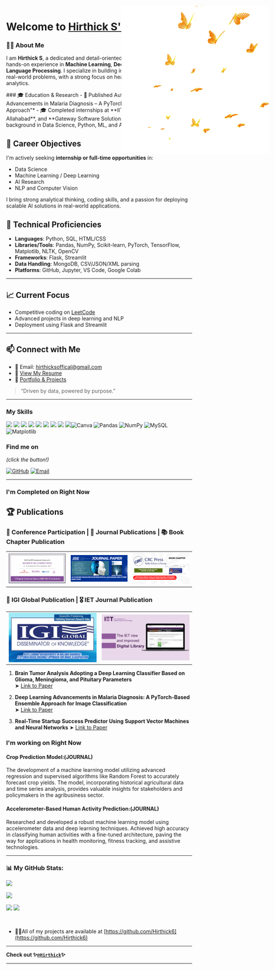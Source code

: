 # Welcome to [Hirthick S's GitHub](https://github.com/Hirthick6) <a href="https://github.com/Hirthick6/"><img src="https://media.giphy.com/media/hvRJCLFzcasrR4ia7z/giphy.gif" width="25px"></a>


### 👨‍💻 About Me
I am **Hirthick S**, a dedicated and detail-oriented **Data Science Scholar** with hands-on experience in **Machine Learning**, **Deep Learning**, and **Natural Language Processing**. I specialize in building intelligent systems that solve real-world problems, with a strong focus on healthcare and social media analytics.
<div align="right" style="position: absolute; right: 20px; top: 50px; z-index: 1;">
  <img src="https://raw.githubusercontent.com/Hirthick6/Hirthick6/main/butter.gif" alt="Butterfly Animation" width="400" style="background: transparent; mix-blend-mode: multiply;">
</div>
### 🎓 Education & Research
- 📘 Published Author: *"Deep Learning Advancements in Malaria Diagnosis – A PyTorch-Based Ensemble Approach"*
- 🎓 Completed internships at **IIT Kanpur**, **IIIT Allahabad**, and **Gateway Software Solutions**
- 🧪 Academic background in Data Science, Python, ML, and AI


## 💼 Career Objectives

I'm actively seeking **internship or full-time opportunities** in:
- Data Science
- Machine Learning / Deep Learning
- AI Research
- NLP and Computer Vision

I bring strong analytical thinking, coding skills, and a passion for deploying scalable AI solutions in real-world applications.


## 🧠 Technical Proficiencies
- **Languages**: Python, SQL, HTML/CSS
- **Libraries/Tools**: Pandas, NumPy, Scikit-learn, PyTorch, TensorFlow, Matplotlib, NLTK, OpenCV
- **Frameworks**: Flask, Streamlit
- **Data Handling**: MongoDB, CSV/JSON/XML parsing
- **Platforms**: GitHub, Jupyter, VS Code, Google Colab

---

## 📈 Current Focus
- Competitive coding on [LeetCode](https://leetcode.com/hirthicksofficial)
- Advanced projects in deep learning and NLP
- Deployment using Flask and Streamlit

---

## 📫 Connect with Me
- 📧 Email: [hirthicksoffical@gmail.com](mailto:hirthicksoffical@gmail.com)
- 📄 [View My Resume](https://github.com/Hirthick6/Hirthick-Portfolio-Resume/blob/main/Hirthick%20S%20Resume.pdf)
- 🔗 [Portfolio & Projects](https://github.com/Hirthick6)

> “Driven by data, powered by purpose.”




-------------------------------------------------------------------------------------------------------
### My Skills 
<img src="https://img.shields.io/badge/-C-blue?style=for-the-badge&logo=c&logoColor=FFFFFF" height="30"> <img src="https://img.shields.io/badge/-C++-blue?style=for-the-badge&logo=c%2B%2B&logoColor=FFFFFF" height="30"> <img src="http://img.shields.io/badge/-Python-blue?style=for-the-badge&logo=python&logoColor=FFFFFF" height="30"> <img src="https://img.shields.io/badge/-Java-blue?style=for-the-badge&logo=openjdk&logoColor=white" height="30"> <img src="http://img.shields.io/badge/-PHP-blue?style=for-the-badge&logo=php&logoColor=FFFFFF" height="30"> <img src="http://img.shields.io/badge/-Machine%20Learning-blue?style=for-the-badge&logo=machine-learning&logoColor=FFFFFF" height="30"> <img src="http://img.shields.io/badge/-Deep%20Learning-blue?style=for-the-badge&logo=deep-learning&logoColor=FFFFFF" height="30"> <img src="http://img.shields.io/badge/-Computer%20Vision-blue?style=for-the-badge&logo=computer-vision&logoColor=FFFFFF" height="30"> <img src="http://img.shields.io/badge/-MySQL-blue?style=for-the-badge&logo=mysql&logoColor=FFFFFF" height="30">![Canva](https://img.shields.io/badge/Canva-%2300C4CC.svg?style=for-the-badge&logo=Canva&logoColor=white)  ![Pandas](https://img.shields.io/badge/pandas-%23150458.svg?style=for-the-badge&logo=pandas&logoColor=white) ![NumPy](https://img.shields.io/badge/numpy-%23013243.svg?style=for-the-badge&logo=numpy&logoColor=white) ![MySQL](https://img.shields.io/badge/mysql-%2300000f.svg?style=for-the-badge&logo=mysql&logoColor=white)![Matplotlib](https://img.shields.io/badge/Matplotlib-%23ffffff.svg?style=for-the-badge&logo=Matplotlib&logoColor=black) 


### Find me on 

_(click the button!)_

[![GitHub](https://img.shields.io/badge/-GitHub-blue?style=for-the-badge&logo=github&logoColor=white)](https://github.com/Hirthick6) [![Email](https://img.shields.io/badge/-Email-blue?style=for-the-badge&logo=mail.ru&logoColor=white)](mailto:hirthicksofficial@gmail.com)

-------------------------------------------------------------------------------------------------------
### I'm Completed on Right Now
## 🏆 Publications
### 📝 Conference Participation | 📖 Journal Publications | 📚 Book Chapter Publication
<table>
  <tr>
    <td align="center">
      <a href="https://ieeexplore.ieee.org/abstract/document/10863014">
        <img src="https://github.com/Hirthick6/IPL-score-Prediction-/blob/main/png/inco.png?raw=true" alt="Conference Participation" width="300"/>
      </a>
    </td>
    <td align="center">
      <a href="">
        <img src="https://github.com/Hirthick6/IPL-score-Prediction-/blob/main/png/jpaper.png?raw=true" alt="Journal Paper" width="300"/>
      </a>
    </td>
    <td align="center">
      <a href="">
        <img src="https://github.com/Hirthick6/IPL-score-Prediction-/blob/main/png/bookc.png?raw=true" alt="Book Chapter" width="300"/>
      </a>
    </td>
  </tr>
</table>

### 🏅 IGI Global Publication | 🎖 IET Journal Publication
<table>
  <tr>
    <td align="center">
      <a href="https://www.igi-global.com/chapter/deep-learning-advancements-in-malaria-diagnosis/351607">
        <img src="https://github.com/Hirthick6/IPL-score-Prediction-/blob/main/png/igi.png?raw=true" alt="IGI Global Publication" width="300"/>
      </a>
    </td>
    <td align="center">
      <a href="https://digital-library.theiet.org/doi/10.1049/pbhe059e_ch16">
        <img src="https://github.com/Hirthick6/IPL-score-Prediction-/blob/main/png/iet.jpg?raw=true" alt="IET Journal Publication" width="300"/>
      </a>
    </td>
  </tr>
</table>

1. **Brain Tumor Analysis Adopting a Deep Learning Classifier Based on Glioma, Meningioma, and Pituitary Parameters**  
   ➤ [Link to Paper](https://digital-library.theiet.org/content/books/10.1049/pbhe059e_ch16)

2. **Deep Learning Advancements in Malaria Diagnosis: A PyTorch-Based Ensemble Approach for Image Classification**  
   ➤ [Link to Paper](https://www.igi-global.com/chapter/deep-learning-advancements-in-malaria-diagnosis/351607)

3. **Real-Time Startup Success Predictor Using Support Vector Machines and Neural Networks**
   ➤ [Link to Paper](https://ieeexplore.ieee.org/document/10863014)

### I'm working on Right Now
#### Crop Prediction Model:(JOURNAL) 
The development of a machine learning model utilizing advanced regression and supervised algorithms like Random Forest to accurately forecast crop yields. The model, incorporating historical agricultural data and time series analysis, provides valuable insights for stakeholders and policymakers in the agribusiness sector.

#### Accelerometer-Based Human Activity Prediction:(JOURNAL) 
Researched and developed a robust machine learning model using accelerometer data and deep learning techniques. Achieved high accuracy in classifying human activities with a fine-tuned architecture, paving the way for applications in health monitoring, fitness tracking, and assistive technologies.

-------------------------------------------------------------------------------------------------------
### 📊 My GitHub Stats:
![](https://github-profile-trophy.vercel.app/?username=Hirthick6&theme=radical&no-frame=false&no-bg=true&margin-w=4&title=MultiLanguage,Repositories,Stars,Experience,Followers)

![](https://github-profile-trophy.vercel.app/?username=Hirthick6&row=1&column=1&theme=darkhub&no-bg=true&no-frame=true&title=Joined2020&margin-w=4)

![](https://github-readme-streak-stats.herokuapp.com/?user=Hirthick6&theme=radical&hide_border=false)
![](https://github-readme-stats.vercel.app/api/top-langs/?username=Hirthick6&hide=jupyter%20notebook&theme=radical&hide_border=false&include_all_commits=false&count_private=true&layout=compact)

<br>


- 👨‍💻All of my projects are available at [https://github.com/Hirthick6](https://github.com/Hirthick6)

-------------------------------------------------------------------------------------------------------
**Check out 
✨[`@Hirthick`](https://github.com/Hirthick6)✨**

-------------------------------------------------------------------------------------------------------
